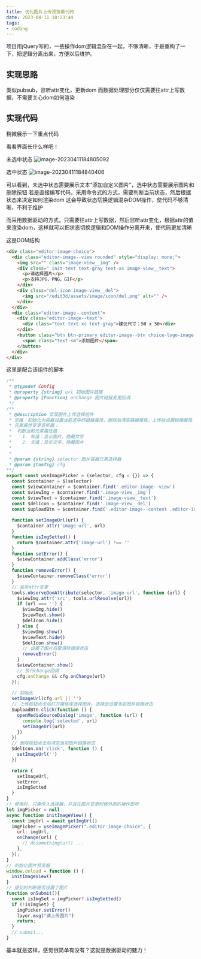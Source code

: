 ```yaml
---
title: 优化图片上传预览框代码
date: 2023-04-11 18:23:44
tags:
- coding
---
```

项目用jQuery写的，一些操作dom逻辑混杂在一起，不够清晰，于是重构了一下，把逻辑分离出来，方便以后维护。
<!-- more -->
## 实现思路
类似pubsub，监听attr变化，更新dom
而数据处理部分仅仅需要往attr上写数据，不需要关心dom如何渲染

## 实现代码
稍微展示一下重点代码

看看界面长什么样吧！

未选中状态
![image-20230411184805092](C:\Users\50157\Desktop\blog\source\_posts\优化图片上传预览框代码\image-20230411184805092.png)

选中状态
![image-20230411184840406](C:\Users\50157\Desktop\blog\source\_posts\优化图片上传预览框代码\image-20230411184840406.png)

可以看到，未选中状态需要展示文本“添加自定义图片”，选中状态需要展示图片和删除按钮
若是直接编写代码，采用命令式的方式，需要判断当前状态，然后根据状态来决定如何渲染dom
这会导致状态切换逻辑混杂DOM操作，使代码不够清晰，不利于维护

而采用数据驱动的方式，只需要往attr上写数据，然后监听attr变化，根据attr的值来渲染dom，这样就可以把状态切换逻辑和DOM操作分离开来，使代码更加清晰

这是DOM结构

```html
<div class="editor-image-choice">
  <div class="editor-image--view rounded" style="display: none;">
    <img src="" class="image-view__img" />
    <div class=" init-text text-gray text-xs image-view__text">
      <p>请选择图片</p>
      <p>支持JPG，PNG，GIF</p>
    </div>
    <div class="del-icon image-view__del">
      <img src="/edit3d/assets/image/icon/del.png" alt="" />
    </div>
  </div>
  <div class="editor-image--content">
    <div class="editor-image--text">
      <div class="text text-xs text-gray">建议尺寸：50 x 50</div>
    </div>
    <button class="btn btn-primary editor-image--btn choice-logo-image-btn">
      <span class="text-sm">添加图片</span>
    </button>
  </div>
</div>
```

这里是配合该组件的脚本

```javascript
/**
 * @typedef Config
 * @property {string} url 初始图片链接
 * @property {Function} onChange 图片链接变更回调
 */
/**
 * @description 实现图片上传选择组件
 * 思路：初始化为容器设置当前选中的链接属性，删除后清空链接属性，上传后设置链接属性
 * 元素属性变更监听器：
 *  判断当前元素属性值
 *    1. 有值：显示图片，隐藏文字
 *    2. 无值：显示文字，隐藏图片
 * 
 * 
 * @param {string} selector 图片容器元素选择器
 * @param {Config} cfg 
**/
export const useImagePicker = (selector, cfg = {}) => {
  const $container = $(selector)
  const $viewContainer = $container.find('.editor-image--view')
  const $viewImg = $container.find('.image-view__img')
  const $viewText = $container.find('.image-view__text')
  const $delIcon = $container.find('.image-view__del')
  const $uploadBtn = $container.find('.editor-image--content .editor-image--btn')
  
  function setImageUrl(url) {
    $container.attr('image-url', url)
  }
  function isImgSetted() {
    return $container.attr('image-url') !== ''
  }
  function setError() {
    $viewContainer.addClass('error')
  }
  function removeError() {
    $viewContainer.removeClass('error')
  }
  // 监听attr变更
  tools.observeDomAttribute(selector, 'image-url', function (url) {
    $viewImg.attr('src', tools.urlResolve(url))
    if (url === '') {
      $viewImg.hide()
      $viewText.show()
      $delIcon.hide()
    } else {
      $viewImg.show()
      $viewText.hide()
      $delIcon.show()
      // 设置了图片后要清除错误状态
      removeError()
    }
    $viewContainer.show()
    // 执行change回调
    cfg.onChange && cfg.onChange(url)
  });
  
  // 初始化
  setImageUrl(cfg.url || '')
  // 上传按钮点击后打开媒体库选择图片，选择后设置当前图片链接状态
  $uploadBtn.click(function () {
    openMediaSourceDialog('image', function (url) {
      console.log('selected', url)
      setImageUrl(url)
    })
  })
  // 删除按钮点击后清空当前图片链接状态
  $delIcon.on('click', function () {
    setImageUrl('')
  })

  return {
    setImageUrl,
    setError,
    isImgSetted
  }
}
// 使用时，只需传入选择器，并且在图片变更时做外部的操作即可
let imgPicker = null
async function initImageView() {
  const imgUrl = await getImgUrl() 
  imgPicker = useImagePicker(".editor-image-choice", {
    url: imgUrl,
    onChange(url) {
      // dosomething(url) ... 
    },
  });
}
// 初始化图片预览框
window.onload = function () {
  initImageView()
}
// 提交时判断是否设置了图片
function onSubmit(){
  const isImgSet = imgPicker?.isImgSetted()
  if (!isImgSet) {
    imgPicker.setError()
    layer.msg("请上传图片")
    return;
  }
  // submit...
}
```
基本就是这样，感觉很简单有没有？这就是数据驱动的魅力！
